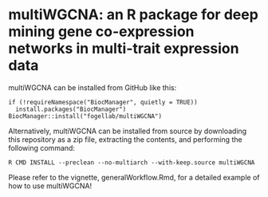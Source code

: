 # multiWGCNA: an R package for deep mining gene co-expression networks in multi-trait expression data

multiWGCNA can be installed from GitHub like this: 
```
if (!requireNamespace("BiocManager", quietly = TRUE))
  install.packages("BiocManager")
BiocManager::install("fogellab/multiWGCNA")
```

Alternatively, multiWGCNA can be installed from source by downloading this repository as a zip file, extracting the contents, and performing the following command:

```
R CMD INSTALL --preclean --no-multiarch --with-keep.source multiWGCNA
```

Please refer to the vignette, generalWorkflow.Rmd, for a detailed example of how to use multiWGCNA!
